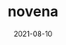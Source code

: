 ---
title: "novena"
date: 2021-08-10
cover: "images/1.webp"
description: "En esta edición descubre el logro del equipo Kaboom de la Universidad Pontificia Bolivariana en la competencia de Team Engine Design 2021 organizada por la AIAA, la primera vez que la universidad participaba, ¡llegando al podio de ganadores! Además, disfruta de las mejores noticias de la semana en temas de políticas aeroespaciales, sector público y privado, propulsión en otros mundo. También puedes enterarte de los lanzamientos de la semana. ΔV Launch Log, la revista del semillero de cohetería y propulsión Delta V de la Universidad de Antioquia, adscrito al grupo de investigación ASTRA. Tu revista de ciencia de cohetes en español "
ossuu: "https://issuu.com/deltav_udea/docs/volumen_9"
---